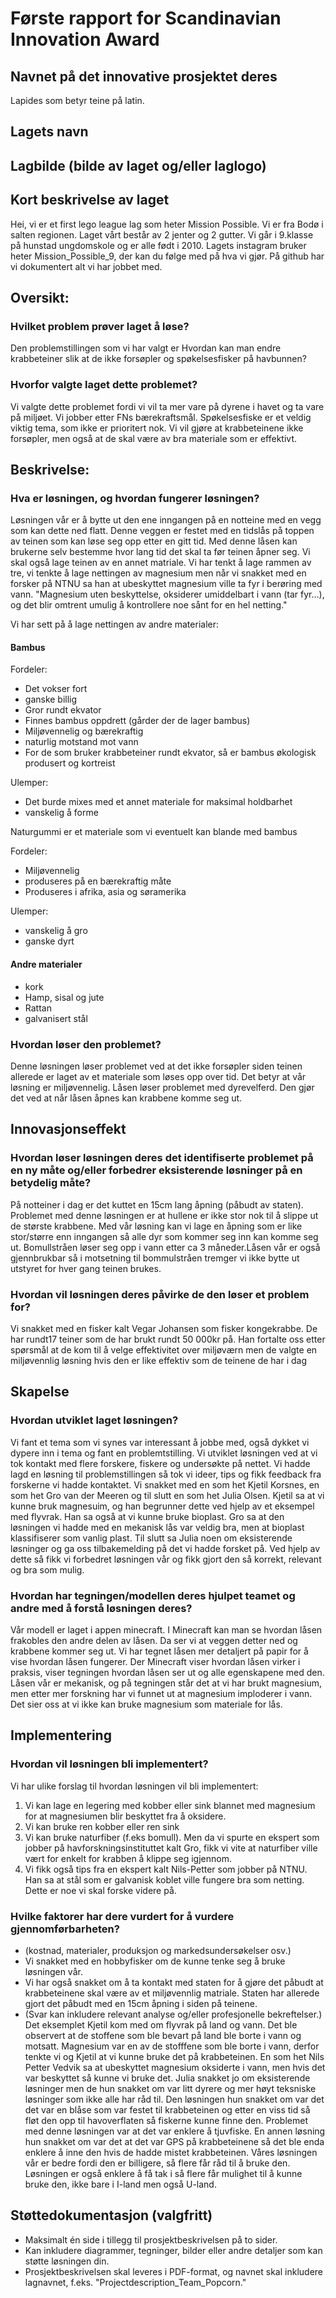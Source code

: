 # Første rapport for Scandinavian Innovation Award
## Navnet på det innovative prosjektet deres
Lapides som betyr teine på latin.
## Lagets navn
## Lagbilde (bilde av laget og/eller laglogo)
## Kort beskrivelse av laget
Hei, vi er et first lego league lag som heter Mission Possible. Vi er fra Bodø i salten regionen.
Laget vårt består av 2 jenter og 2 gutter. Vi går i 9.klasse på hunstad ungdomskole og er alle født i 2010. 
Lagets instagram bruker heter Mission_Possible_9, der kan du følge med på hva vi gjør. På github har vi dokumentert alt vi har jobbet med.
## Oversikt:
### Hvilket problem prøver laget å løse?
Den problemstillingen som vi har valgt er Hvordan kan man endre krabbeteiner slik at de ikke forsøpler og spøkelsesfisker på havbunnen?  
### Hvorfor valgte laget dette problemet?
Vi valgte dette problemet fordi vi vil ta mer vare på dyrene i havet og ta vare på miljøet. Vi jobber etter FNs bærekraftsmål. Spøkelsesfiske er et veldig viktig tema, som ikke er prioritert nok. Vi vil gjøre at krabbeteinene ikke forsøpler, men også at de skal være av bra materiale som er effektivt. 
## Beskrivelse:
### Hva er løsningen, og hvordan fungerer løsningen?
Løsningen vår er å bytte ut den ene inngangen på en notteine med en vegg som kan dette ned flatt. 
Denne veggen er festet med en tidslås på toppen av teinen som kan løse seg opp etter en gitt tid. 
Med denne låsen kan brukerne selv bestemme hvor lang tid det skal ta før teinen åpner seg. 
Vi skal også lage teinen av en annet matriale. 
Vi har tenkt å lage rammen av tre, vi tenkte å lage nettingen av magnesium men når vi snakket med en forsker på NTNU sa han at  ubeskyttet magnesium ville ta fyr i berøring med vann. "Magnesium uten beskyttelse, oksiderer umiddelbart i vann (tar fyr…), og det blir omtrent umulig å kontrollere noe sånt for en hel netting."

Vi har sett på å lage nettingen av andre materialer:
#### Bambus

Fordeler:
- Det vokser fort
- ganske billig
- Gror rundt ekvator
- Finnes bambus oppdrett (gårder der de lager bambus)
- Miljøvennelig og bærekraftig
- naturlig motstand mot vann
- For de som bruker krabbeteiner rundt ekvator, så er bambus økologisk produsert og kortreist

Ulemper:
- Det burde mixes med et annet materiale for maksimal holdbarhet
- vanskelig å forme

Naturgummi er et materiale som vi eventuelt kan blande med bambus

Fordeler:
- Miljøvennelig
- produseres på en bærekraftig måte
- Produseres i afrika, asia og søramerika

Ulemper:
- vanskelig å gro
- ganske dyrt

#### Andre materialer
- kork
- Hamp, sisal og jute
- Rattan
- galvanisert stål


### Hvordan løser den problemet?
Denne løsningen løser problemet ved at det ikke forsøpler siden teinen allerede er laget av et materiale som løses opp over tid. Det betyr at vår løsning er miljøvennelig. Låsen løser problemet med dyrevelferd. Den gjør det ved at når låsen åpnes kan krabbene komme seg ut.
## Innovasjonseffekt
### Hvordan løser løsningen deres det identifiserte problemet på en ny måte og/eller forbedrer eksisterende løsninger på en betydelig måte?
På notteiner i dag er det kuttet en 15cm lang åpning (påbudt av staten). Problemet med denne løsningen er at hullene er ikke stor nok til å slippe ut de største krabbene. Med vår løsning kan vi lage en åpning som er like stor/større enn inngangen så alle dyr som kommer seg inn kan komme seg ut. Bomullstråen løser seg opp i vann etter ca 3 måneder.Låsen vår er også gjennbrukbar så i motsetning til bommulstråen tremger vi ikke bytte ut utstyret for hver gang teinen brukes.
### Hvordan vil løsningen deres påvirke de den løser et problem for?
Vi snakket med en fisker kalt Vegar Johansen som fisker kongekrabbe. De har rundt17 teiner som de har brukt rundt 50 000kr på. Han fortalte oss etter spørsmål at de kom til å velge effektivitet over miljøværn men de valgte en miljøvennlig løsning hvis den er like effektiv som de teinene de har i dag
## Skapelse
### Hvordan utviklet laget løsningen?
Vi fant et tema som vi synes var interessant å jobbe med, også dykket vi dypere inn i tema og fant en problemtstilling. Vi utviklet løsningen ved at vi tok kontakt med flere forskere, fiskere og undersøkte på nettet. Vi hadde lagd en løsning til problemstillingen så tok vi ideer, tips og fikk feedback fra forskerne vi hadde kontaktet. Vi snakket med en som het Kjetil Korsnes, en som het Gro van der Meeren og til slutt en som het Julia Olsen. Kjetil sa at vi kunne bruk magnesuim, og han begrunner dette ved hjelp av et eksempel med flyvrak. Han sa også at vi kunne bruke bioplast. Gro sa at den løsningen vi hadde med en mekanisk lås var veldig bra, men at bioplast klassifiserer som vanlig plast. Til slutt sa Julia noen om eksisterende løsninger og ga oss tilbakemelding på det vi hadde forsket på. Ved hjelp av dette så fikk vi forbedret løsningen vår og fikk gjort den så korrekt, relevant og bra som mulig. 
### Hvordan har tegningen/modellen deres hjulpet teamet og andre med å forstå løsningen deres?
Vår modell er laget i appen minecraft. I Minecraft kan man se hvordan låsen frakobles den andre delen av låsen. Da ser vi at veggen detter ned og krabbene kommer seg ut. Vi har tegnet låsen mer detaljert på papir for å vise hvordan låsen fungerer. Der Minecraft viser hvordan låsen virker i praksis, viser tegningen hvordan låsen ser ut og alle egenskapene med den. Låsen vår er mekanisk, og på tegningen står det at vi har brukt magnesium, men etter mer forskning har vi funnet ut at magnesium imploderer i vann. Det sier oss at vi ikke kan bruke magnesium som materiale for lås. 
## Implementering
### Hvordan vil løsningen bli implementert?
Vi har ulike forslag til hvordan løsningen vil bli implementert:
1. Vi kan lage en legering med kobber eller sink blannet med magnesium for at magnesiumen blir beskyttet fra å oksidere.
2. Vi kan bruke ren kobber eller ren sink
3. Vi kan bruke naturfiber (f.eks bomull). Men da vi spurte en ekspert som jobber på havforskningsinstituttet kalt Gro, fikk vi vite at naturfiber ville vært for enkelt for krabben å klippe seg igjennom.
4. Vi fikk også tips fra en ekspert kalt Nils-Petter som jobber på NTNU. Han sa at stål som er galvanisk koblet ville fungere bra som netting. Dette er noe vi skal forske videre på.
### Hvilke faktorer har dere vurdert for å vurdere gjennomførbarheten?
- (kostnad, materialer, produksjon og markedsundersøkelser osv.)
- Vi snakket med en hobbyfisker om de kunne tenke seg å bruke løsningen vår.
- Vi har også snakket om å ta kontakt med staten for å gjøre det påbudt at krabbeteinene skal være av et miljøvennlig matriale. Staten har allerede gjort det påbudt med en 15cm åpning i siden på teinene.
- (Svar kan inkludere relevant analyse og/eller profesjonelle bekreftelser.)
Det eksemplet Kjetil kom med om flyvrak på land og vann. Det ble observert at de stoffene som ble bevart på land ble borte i vann og motsatt. Magnesium var en av de stofffene som ble borte i vann, derfor tenkte vi og Kjetil at vi kunne bruke det på krabbeteinen. En som het Nils Petter Vedvik sa at ubeskyttet magnesium oksiderte i vann, men hvis det var beskyttet så kunne vi bruke det. Julia snakket jo om eksisterende løsninger men de hun snakket om var litt dyrere og mer høyt teksniske løsninger som ikke alle har råd til. Den løsningen hun snakket om var det det var en blåse som var festet til krabbeteinen og etter en viss tid så fløt den opp til havoverflaten så fiskerne kunne finne den. Problemet med denne løsningen var at det var enklere å tjuvfiske. En annen løsning hun snakket om var det at det var GPS på krabbeteinene så det ble enda enklere å inne den hvis de hadde mistet krabbeteinen. Våres løsningen vår er bedre fordi den er billigere, så flere får råd til å bruke den. Løsningen er også enklere å få tak i så flere får mulighet til å kunne bruke den, ikke bare i I-land men også U-land.
## Støttedokumentasjon (valgfritt)
- Maksimalt én side i tillegg til prosjektbeskrivelsen på to sider.
- Kan inkludere diagrammer, tegninger, bilder eller andre detaljer som kan støtte løsningen din.
- Prosjektbeskrivelsen skal leveres i PDF-format, og navnet skal inkludere lagnavnet, f.eks. "Projectdescription_Team_Popcorn."
